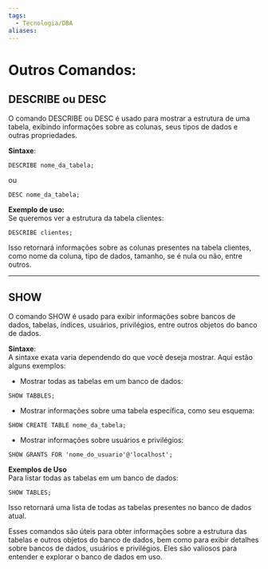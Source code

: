 ```yaml
---
tags:
  - Tecnologia/DBA
aliases:
---
```

# Outros Comandos:

## **DESCRIBE ou DESC**

O comando DESCRIBE ou DESC é usado para mostrar a estrutura de uma tabela, exibindo informações sobre as colunas, seus tipos de dados e outras propriedades.

**Sintaxe**:

```
DESCRIBE nome_da_tabela;
```

ou

```
DESC nome_da_tabela;
```

**Exemplo de uso:**  
Se queremos ver a estrutura da tabela clientes:

```
DESCRIBE clientes;
```

Isso retornará informações sobre as colunas presentes na tabela clientes, como nome da coluna, tipo de dados, tamanho, se é nula ou não, entre outros.

---

## **SHOW**

O comando SHOW é usado para exibir informações sobre bancos de dados, tabelas, índices, usuários, privilégios, entre outros objetos do banco de dados.

**Sintaxe**:  
A sintaxe exata varia dependendo do que você deseja mostrar. Aqui estão alguns exemplos:

- Mostrar todas as tabelas em um banco de dados:

```
SHOW TABBLES;
```

- Mostrar informações sobre uma tabela específica, como seu esquema:

```
SHOW CREATE TABLE nome_da_tabela;
```

- Mostrar informações sobre usuários e privilégios:

```
SHOW GRANTS FOR 'nome_do_usuario'@'localhost';
```

**Exemplos de Uso**  
Para listar todas as tabelas em um banco de dados:

```
SHOW TABLES;
```

Isso retornará uma lista de todas as tabelas presentes no banco de dados atual.

Esses comandos são úteis para obter informações sobre a estrutura das tabelas e outros objetos do banco de dados, bem como para exibir detalhes sobre bancos de dados, usuários e privilégios. Eles são valiosos para entender e explorar o banco de dados em uso.